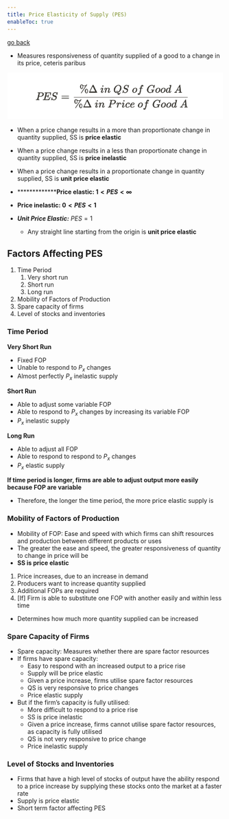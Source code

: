 ```yaml
---
title: Price Elasticity of Supply (PES)
enableToc: true
---
```


[go back](Subjects/Economics.md)

- Measures responsiveness of quantity supplied of a good to a change in its price, ceteris paribus

![](Images/pes.png)


-   When a price change results in a more than proportionate change in quantity supplied, SS is **************************price elastic**************************
    
-   When a price change results in a less than proportionate change in quantity supplied, SS is **price inelastic**
    
-   When a price change results in a proportionate change in quantity supplied, SS is **unit price elastic**
    
-   ***************Price elastic: $1<PES<∞$**
    
-   **Price inelastic: $0<PES<1$**
    
-   ***************************Unit Price Elastic:*************************** $PES=1$
    
    -   Any straight line starting from the origin is **unit price elastic**

## Factors Affecting PES

1.  Time Period
    1.  Very short run
    2.  Short run
    3.  Long run
2.  Mobility of Factors of Production
3.  Spare capacity of firms
4.  Level of stocks and inventories

### Time Period

************************Very Short Run************************

-   Fixed FOP
-   Unable to respond to $P_x$ changes
-   Almost perfectly $P_x$ inelastic supply

******************Short Run******************

-   Able to adjust some variable FOP
-   Able to respond to $P_x$ changes by increasing its variable FOP
-   $P_x$ inelastic supply

****************Long Run****************

-   Able to adjust all FOP
-   Able to respond to respond to $P_x$ changes
-   $P_x$ elastic supply

**********************************************************************************************If time period is longer, firms are able to adjust output more easily because FOP are variable**********************************************************************************************

-   Therefore, the longer the time period, the more price elastic supply is

### Mobility of Factors of Production

-   Mobility of FOP: Ease and speed with which firms can shift resources and production between different products or uses
-   The greater the ease and speed, the greater responsiveness of quantity to change in price will be
-   ******************************SS is price elastic******************************

1.  Price increases, due to an increase in demand
2.  Producers want to increase quantity supplied
3.  Additional FOPs are required
4.  [If] Firm is able to substitute one FOP with another easily and within less time

-   Determines how much more quantity supplied can be increased

### Spare Capacity of Firms

-   Spare capacity: Measures whether there are spare factor resources
-   If firms have spare capacity:
    -   Easy to respond with an increased output to a price rise
    -   Supply will be price elastic
    -   Given a price increase, firms utilise spare factor resources
    -   QS is very responsive to price changes
    -   Price elastic supply
-   But if the firm’s capacity is fully utilised:
    -   More difficult to respond to a price rise
    -   SS is price inelastic
    -   Given a price increase, firms cannot utilise spare factor resources, as capacity is fully utilised
    -   QS is not very responsive to price change
    -   Price inelastic supply

### Level of Stocks and Inventories

-   Firms that have a high level of stocks of output have the ability respond to a price increase by supplying these stocks onto the market at a faster rate
-   Supply is price elastic
-   Short term factor affecting PES